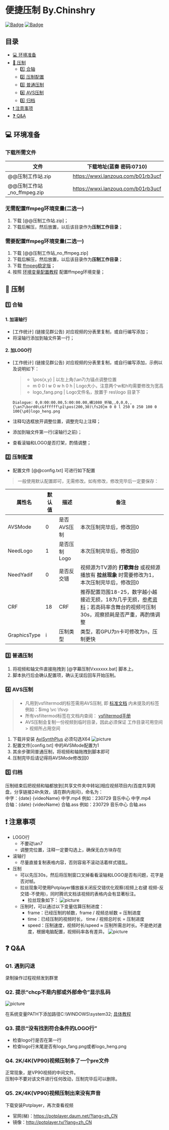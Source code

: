 # 便捷压制 By.Chinshry

[![Badge](https://img.shields.io/badge/GitHub-100000?style=for-the-badge&logo=github&logoColor=white)](https://github.com/Chinshry/CBash/tree/main/VIDEO_COMPRESSION)
[![Badge](https://img.shields.io/badge/Gitee-C71D23?style=for-the-badge&logo=gitee&logoColor=white)](https://gitee.com/chinshry/CBash/tree/main/VIDEO_COMPRESSION)

## 目录

* [💻 环境准备](#-环境准备)
* [💾 压制](#-压制)
  * [1️⃣ 合轴](#1️⃣-合轴)
  * [2️⃣ 压制配置](#2️⃣-压制配置)
  * [3️⃣ 普通压制](#3️⃣-普通压制)
  * [4️⃣ AVS压制](#4️⃣-AVS压制)
  * [5️⃣ 归档](#5️⃣-归档)
* [❗ 注意事项](#-注意事项)
* [❓ Q&A](#-qa)

## 💻 环境准备

### 下载所需文件

| 文件 | 下载地址(蓝奏 密码:0710) |
| ----- | ------ |
| @@压制工作站.zip | https://wwxi.lanzouq.com/b01rb3ucf |
| @@压制工作站_no_ffmpeg.zip | https://wwxi.lanzouq.com/b01rb3ucf |

### 无需配置ffmpeg环境变量(二选一)

1. 下载 [@@压制工作站.zip]；
2. 下载后解压，然后放置，以后该目录作为**压制工作目录**；

### 需要配置ffmpeg环境变量(二选一)

1. 下载 [@@压制工作站_no_ffmpeg.zip]
2. 下载后解压，然后放置，以后该目录作为**压制工作目录**；
3. 下载 [ffmpeg稳定版](https://github.com/GyanD/codexffmpeg/releases/download/7.0/ffmpeg-7.0-full_build.zip)；
4. 按照 [环境变量配置教程](https://www.bilibili.com/read/cv13908332) 配置ffmpeg环境变量；

## 💾 压制

### 1️⃣ 合轴

#### 1. 加滚轴行

* [工作统计] (链接见群公告) 对应视频的分表里复制，或自行编写添加；
* 将滚轴行添加到轴文件第一行；

#### 2. 加LOGO行

* [工作统计] (链接见群公告) 对应视频的分表里复制，或自行编写添加，示例以及说明如下：
  > * \pos{x,y} | 以左上角(\an7)为锚点调整位置  
  > * m 0 0 l w 0 w h 0 h | Logo大小，注意两个w和h均需要修改为宽高  
  > * logo_fang.png | Logo文件名，放置于 res\logo 目录下

  ```ass
  Dialogue: 0,0:00:00.00,5:00:00.00,横1080_听轴,,0,0,0,,{\an7\bord0\c&ffffff\p1\pos(200,30)\fs20}m 0 0 l 250 0 250 100 0 100{\p0}logo_heng.png
  ```

* 注释勾选框放开调整位置，调整完勾上注释；
* 添加到轴文件第一行(滚轴行之前)；
* 查看滚轴和LOGO是否打架，酌情调整；

### 2️⃣ 压制配置

* 配置文件 [@@config.txt] 可进行如下配置

> 一般使用默认配置即可，无需修改。如有修改，修改完毕后一定要保存：

| 属性名 | 默认值 | 描述 | 备注 |
| ----- | ------ | ------ | ------ |
| AVSMode | 0 | 是否AVS压制 | 本次压制完毕后，修改回0 |
| NeedLogo | 1 | 是否压制Logo | 本次压制完毕后，修改回0 |
| NeedYadif | 0 | 是否反交错 | 视频源为TV源的 **打歌舞台** 或视频源播放有 **拉丝现象** 时需要修改为1，本次压制完毕后，修改回0 |
| CRF | 18 | CRF | 推荐配置范围18-25，数字越小越接近无损，18为几乎无损，[参考资料](https://trac.ffmpeg.org/wiki/Encode/H.264#a1.ChooseaCRFvalue)；若高码率含舞台的视频可压制30s，观察损耗是否严重，再酌情调整 |
| GraphicsType | i | 压制类型 | 类型，若GPU为n卡可修改为n，压制更快 |

### 3️⃣ 普通压制

1. 将视频和轴文件直接拖拽到 [@字幕压制Vxxxxxx.bat] 脚本上。
2. 脚本执行后会确认配置项，确认无误后回车开始压制。

### 4️⃣ AVS压制

> * 凡用到vsfiltermod的标签需用AVS压制, 即 [标准文档](https://aegi.vmoe.info/docs/3.2/ASS_Tags/) 内未提及的标签 例如：\$img \vc \fsvp  
> * 所有vsfiltermod标签在文档内查阅： [vsfiltermod手册](https://wenku.baidu.com/view/95939ab832b765ce0508763231126edb6e1a7612.html)
> * AVS压制会复制一份视频到临时目录，因此必须保证 工作目录可用空间 > 视频所占用空间

1. 下载并安装 [AviSynthPlus](https://github.com/AviSynth/AviSynthPlus/releases/download/v3.7.3/AviSynthPlus_3.7.3_20230715.exe) 必须勾选X64
![picture](https://gitee.com/chinshry/CBash/raw/main/VIDEO_COMPRESSION/Capture/AviSynthPlus.png)
2. 配置文件[config.txt] 中的AVSMode配置为1
3. 其余步骤同普通压制，将视频和轴拖拽到脚本即可
4. 压制完毕后请记得将AVSMode修改回0

### 5️⃣ 归档

压制结束后把视频和轴都放到[共享文件夹中转站]相应视频项目内(百度共享网盘，分享链接24h失效，请在群内询问)，命名为：  
中字：{date} {videoName} 中字.mp4  例如：230729 音乐中心 中字.mp4  
合轴：{date} {videoName} 合轴.ass  例如：230729 音乐中心 合轴.ass  

## ❗ 注意事项

* LOGO行
  * 不要动\an7
  * 调整完位置，注释一定要勾选上，确保无白方块存在
* 滚轴行
  * 尽量直接复制表格内容，否则容易不滚动活着样式错乱。
* 压制
  * 可以先压30s，然后将压制窗口叉掉看看滚轴和LOGO是否有问题，花字是否对帧。
  * 拉丝现象可使用Potplayer播放器关闭反交错优化观察(视频上右键 视频-反交错-不使用)，同时腾讯文档该视频的表格内会有显著标注。
    * 拉丝现象如下：
    ![picture](https://gitee.com/chinshry/CBash/raw/main/VIDEO_COMPRESSION/Capture/YadifExample.png)
  * 压制时，可以通过以下变量估算压制进度：
    * frame：已经压制的帧数，frame / 视频总帧数 = 压制进度
    * time：已经压制的视频时长， time / 视频总时长 = 压制进度
    * speed：压制速度，视频时长/speed ≈ 压制所需总时长。不是绝对速度，根据电脑配置，视频码率各有差异。
    ![picture](https://gitee.com/chinshry/CBash/raw/main/VIDEO_COMPRESSION/Capture/Progress.png)

## ❓ Q&A

### Q1. 遇到闪退

录制操作过程视频发到群里

### Q2. 提示“chcp不是内部或外部命令”显示乱码

![picture](https://gitee.com/chinshry/CBash/raw/main/VIDEO_COMPRESSION/Capture/Q2.png)

在系统变量PATH下添加路径C:\WINDOWS\system32;  [具体教程](https://blog.csdn.net/stupid_dernier/article/details/85105117)

### Q3. 提示“没有找到符合条件的LOGO行”

* 检查logo行是否在第一行
* 检查logo行末尾是否有logo_fang.png或者logo_heng.png

### Q4. 2K/4K(VP90)视频压制多了一个pre文件

正常现象，是VP90视频的中间文件。  
压制中不要对该文件进行任何改动，压制完毕后可以删除。

### Q5. 2K/4K(VP90)视频压制出来没有声音

下载安装Potplayer，再次查看视频

* 官网(梯)：<https://potplayer.daum.net/?lang=zh_CN>
* 镜像：<http://potplayer.tv/?lang=zh_CN>
